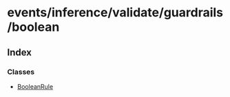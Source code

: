 # events/inference/validate/guardrails/boolean

## Index

### Classes

- [BooleanRule](classes/BooleanRule.md)
